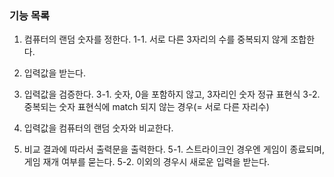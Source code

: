 ### 기능 목록

1. 컴퓨터의 랜덤 숫자를 정한다.
   1-1. 서로 다른 3자리의 수를 중복되지 않게 조합한다.

2. 입력값을 받는다.

3. 입력값을 검증한다.
   3-1. 숫자, 0을 포함하지 않고, 3자리인 숫자 정규 표현식
   3-2. 중복되는 숫자 표현식에 match 되지 않는 경우(= 서로 다른 자리수)

4. 입력값을 컴퓨터의 랜덤 숫자와 비교한다.

5. 비교 결과에 따라서 출력문을 출력한다.
   5-1. 스트라이크인 경우엔 게임이 종료되며, 게임 재개 여부를 묻는다.
   5-2. 이외의 경우시 새로운 입력을 받는다.
